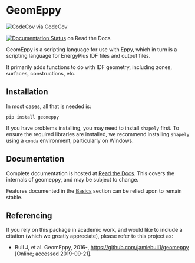 GeomEppy
========
[![CodeCov](https://img.shields.io/codecov/c/github/jamiebull1/geomeppy/master.svg)](https://codecov.io/github/jamiebull1/geomeppy)
 via CodeCov

[![Documentation Status](https://readthedocs.org/projects/geomeppy/badge/?version=latest)](http://geomeppy.readthedocs.io/en/latest/?badge=latest)
 on Read the Docs
 
GeomEppy is a scripting language for use with Eppy, which in turn is a scripting language for EnergyPlus IDF files and output files.

It primarily adds functions to do with IDF geometry, including zones, surfaces, constructions, etc.

## Installation

In most cases, all that is needed is:

`pip install geomeppy`

If you have problems installing, you may need to install `shapely` first. To ensure the required libraries are installed, we recommend installing `shapely` using a `conda` environment, particularly on Windows.

## Documentation

Complete documentation is hosted at [Read the Docs](http://geomeppy.readthedocs.io/en/latest/?). This covers the internals of geomeppy, 
and may be subject to change. 

Features documented in the [Basics](https://geomeppy.readthedocs.io/en/latest/How-to%20guides.html) section can be relied upon to remain stable.

## Referencing

If you rely on this package in academic work, and would like to include a citation (which we greatly appreciate), please refer to this project as:

- Bull J, et al. GeomEppy, 2016-, https://github.com/jamiebull1/geomeppy [Online; accessed 2019-09-21].
